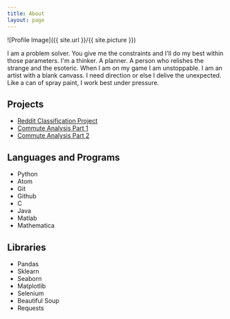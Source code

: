 ```yaml
---
title: About
layout: page
---
```

![Profile Image]({{ site.url }}/{{ site.picture }})

<p>I am a problem solver. You give me the constraints and I'll do my best within those parameters. I'm a thinker. A planner. A person who relishes the strange and the esoteric. When I am on my game I am unstoppable. I am an artist with a blank canvass. I need direction or else I delive the unexpected. Like a can of spray paint, I work best under pressure. </p>


<h2>Projects</h2>

<ul>
	<li><a href="https://github.com/pgnatividad/Portfolio/tree/master/sport_subreddit_classification_project">Reddit Classification Project</a></li>
	<li><a href="https://github.com/pgnatividad/Portfolio/tree/master/Commute_analysis_pt1">Commute Analysis Part 1</a></li>
	<li><a href="https://github.com/pgnatividad/Portfolio/tree/master/Commute_analysis_pt2">Commute Analysis Part 2</a></li>
	<!--<li><a href="https://github.com/">Dolor Lorem</a></li>-->
</ul>



<h2>Languages and Programs</h2>
<ul class="skill-list">
	<li>Python</li>
	<li>Atom</li>
	<li>Git</li>
	<li>Github</li>
	<li>C</li>
	<li>Java</li>
	<li>Matlab</li>
	<li>Mathematica</li>
</ul>

<h2>Libraries</h2>
<ul class="skill-list">
	<li>Pandas</li>
	<li>Sklearn</li>
	<li>Seaborn</li>
	<li>Matplotlib</li>
	<li>Selenium</li>
	<li>Beautiful Soup</li>
	<li>Requests</li>

</ul>
